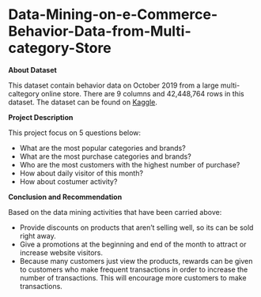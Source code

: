 # Data-Mining-on-e-Commerce-Behavior-Data-from-Multi-category-Store

**About Dataset**

This dataset contain behavior data on October 2019 from a large multi-caltegory online store. There are 9 columns and 42,448,764 rows in this dataset. The dataset can be found on [Kaggle](https://www.kaggle.com/mkechinov/ecommerce-behavior-data-from-multi-category-store).

**Project Description**

This project focus on 5 questions below:
- What are the most popular categories and brands?
- What are the most purchase categories and brands?
- Who are the most customers with the highest number of purchase?
- How about daily visitor of this month?
- How about costumer activity?

**Conclusion and Recommendation**

Based on the data mining activities that have been carried above:
- Provide discounts on products that aren’t selling well, so its can be sold right away.
- Give a promotions at the beginning and end of the month to attract or increase website visitors.
- Because many customers just view the products, rewards can be given to customers who make frequent transactions in order to increase the number of transactions. This will encourage more customers to make transactions.
